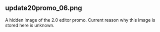 ## update20promo_06.png
A hidden image of the 2.0 editor promo. Current reason why this image is stored here is unknown.
